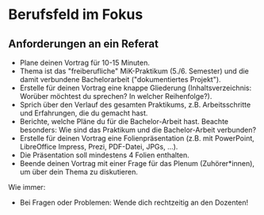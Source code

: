 # Berufsfeld im Fokus
## Anforderungen an ein Referat

- Plane deinen Vortrag für 10-15 Minuten.
- Thema ist das "freiberufliche" MiK-Praktikum (5./6. Semester) und die damit verbundene Bachelorarbeit ("dokumentiertes Projekt").
- Erstelle für deinen Vortrag eine knappe Gliederung (Inhaltsverzeichnis: Worüber möchtest du sprechen? In welcher Reihenfolge?).
- Sprich über den Verlauf des gesamten Praktikums, z.B. Arbeitsschritte und Erfahrungen, die du gemacht hast.
- Berichte, welche Pläne du für die Bachelor-Arbeit hast. Beachte besonders: Wie sind das Praktikum und die Bachelor-Arbeit verbunden?
- Erstelle für deinen Vortrag eine Folienpräsentation (z.B. mit PowerPoint, LibreOffice Impress, Prezi, PDF-Datei, JPGs, ...).
- Die Präsentation soll mindestens 4 Folien enthalten.
- Beende deinen Vortrag mit einer Frage für das Plenum (Zuhörer*innen), um über dein Thema zu diskutieren.

Wie immer:
- Bei Fragen oder Problemen: Wende dich rechtzeitig an den Dozenten!
